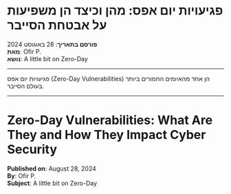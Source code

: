 # פגיעויות יום אפס: מהן וכיצד הן משפיעות על אבטחת הסייבר

**פורסם בתאריך**: 28 באוגוסט 2024  
**מאת**: Ofir P.  
**נושא**: A little bit on Zero-Day

---

פגיעויות יום אפס (Zero-Day Vulnerabilities) הן אחד מהאיומים החמורים ביותר בעולם הסייבר.

---

# Zero-Day Vulnerabilities: What Are They and How They Impact Cyber Security

**Published on**: August 28, 2024  
**By**: Ofir P.  
**Subject**: A little bit on Zero-Day
